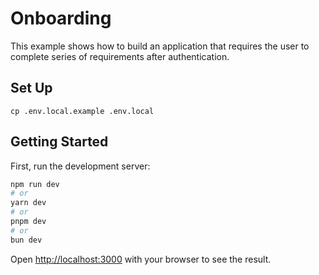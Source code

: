 # Onboarding

This example shows how to build an application that requires the user to complete series of requirements after authentication.

## Set Up

```
cp .env.local.example .env.local
```

## Getting Started

First, run the development server:

```bash
npm run dev
# or
yarn dev
# or
pnpm dev
# or
bun dev
```

Open [http://localhost:3000](http://localhost:3000) with your browser to see the result.
